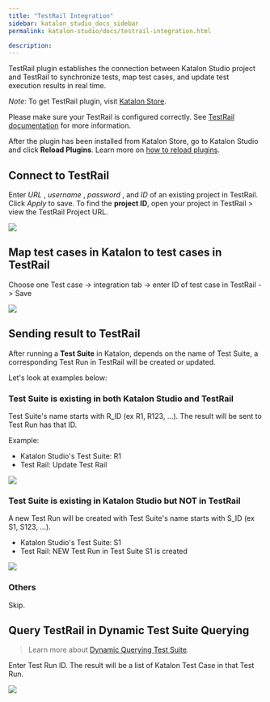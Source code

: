 ```yaml
---
title: "TestRail Integration"
sidebar: katalon_studio_docs_sidebar
permalink: katalon-studio/docs/testrail-integration.html

description:
---
```


TestRail plugin establishes the connection between Katalon Studio project and TestRail to synchronize tests, map test cases, and update test execution results in real time.

*Note*: To get TestRail plugin, visit [Katalon Store](https://store.katalon.com).

Please make sure your TestRail is configured correctly. See [TestRail documentation](http://docs.gurock.com/testrail-userguide/start) for more information.

After the plugin has been installed from Katalon Store, go to Katalon Studio and click **Reload Plugins**. Learn more on [how to reload plugins](https://docs.katalon.com/katalon-store/docs/user/access-store-in-KS.html#reload-plugins).

## Connect to TestRail

Enter *URL* , *username* , *password* , and *ID* of an existing project in TestRail. Click *Apply* to save. To find the **project ID**, open your project in TestRail > view the TestRail Project URL.

![](https://github.com/katalon-studio/docs-images/raw/master/katalon-studio/docs/testrail-integration/1_connect.png)

## Map test cases in Katalon to test cases in TestRail

Choose one Test case -&gt; integration tab -&gt; enter ID of test case in TestRail -&gt; Save

![](https://github.com/katalon-studio/docs-images/raw/master/katalon-studio/docs/testrail-integration/2_mapping.png)

## Sending result to TestRail

After running a **Test Suite** in Katalon, depends on the name of Test Suite, a corresponding Test Run in TestRail will be created or updated.

Let's look at examples below:

### Test Suite is existing in both Katalon Studio and TestRail

Test Suite's name starts with R_ID (ex R1, R123, ...). The result will be sent to Test Run has that ID.

Example:
* Katalon Studio's Test Suite: R1
* Test Rail: Update Test Rail

![](https://github.com/katalon-studio/docs-images/raw/master/katalon-studio/docs/testrail-integration/3_1_sending.png)

### Test Suite is existing in Katalon Studio but NOT in TestRail

A new Test Run will be created with Test Suite's name starts with S_ID (ex S1, S123, ...).
* Katalon Studio's Test Suite: S1
* Test Rail: NEW Test Run in Test Suite S1 is created

![](https://github.com/katalon-studio/docs-images/raw/master/katalon-studio/docs/testrail-integration/3_2_sending.png)

### Others

Skip.

## Query TestRail in Dynamic Test Suite Querying

> Learn more about [Dynamic Querying Test Suite](https://docs.katalon.com/katalon-studio/docs/dynamic-querying-test-suite.html).

Enter Test Run ID. The result will be a list of Katalon Test Case in that Test Run.

![](https://github.com/katalon-studio/docs-images/raw/master/katalon-studio/docs/testrail-integration/4_querying.png)
